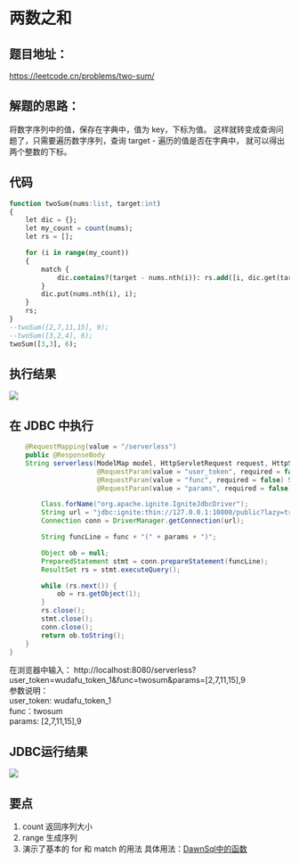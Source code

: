 # 两数之和
## 题目地址：
https://leetcode.cn/problems/two-sum/
## 解题的思路：
将数字序列中的值，保存在字典中，值为 key，下标为值。
这样就转变成查询问题了，只需要遍历数字序列，查询 target - 遍历的值是否在字典中，
就可以得出两个整数的下标。

## 代码
```sql
function twoSum(nums:list, target:int)
{
    let dic = {};
    let my_count = count(nums);
    let rs = [];

    for (i in range(my_count))
    {
        match {
            dic.contains?(target - nums.nth(i)): rs.add([i, dic.get(target - nums.nth(i))]);
        }
        dic.put(nums.nth(i), i);
    }
    rs;
}
--twoSum([2,7,11,15], 9);
--twoSum([3,2,4], 6);
twoSum([3,3], 6);
```

## 执行结果

<img src='/smart_sql_img/two_sum.jpg'></img><br/>

## 在 JDBC 中执行
```java
    @RequestMapping(value = "/serverless")
    public @ResponseBody
    String serverless(ModelMap model, HttpServletRequest request, HttpServletResponse response,
                      @RequestParam(value = "user_token", required = false) String user_token,
                      @RequestParam(value = "func", required = false) String func,
                      @RequestParam(value = "params", required = false) String params) throws SQLException, ClassNotFoundException {

        Class.forName("org.apache.ignite.IgniteJdbcDriver");
        String url = "jdbc:ignite:thin://127.0.0.1:10800/public?lazy=true&userToken=" + user_token;
        Connection conn = DriverManager.getConnection(url);

        String funcLine = func + "(" + params + ")";

        Object ob = null;
        PreparedStatement stmt = conn.prepareStatement(funcLine);
        ResultSet rs = stmt.executeQuery();

        while (rs.next()) {
            ob = rs.getObject(1);
        }
        rs.close();
        stmt.close();
        conn.close();
        return ob.toString();
    }
}
```
在浏览器中输入：
http://localhost:8080/serverless?user_token=wudafu_token_1&func=twosum&params=[2,7,11,15],9 <br/>
参数说明： <br/>
user_token: wudafu_token_1<br/>
func：twosum<br/>
params: [2,7,11,15],9 <br/>
## JDBC运行结果

<img src='/smart_sql_img/two_sum_jdbc.jpg'></img><br/>

## 要点
1. count 返回序列大小
2. range 生成序列
3. 演示了基本的 for 和 match 的用法
具体用法：<a href='https://docs.dawnsql.com/#/DawnSql%E8%AF%AD%E8%A8%80/DawnSql%E4%B8%AD%E7%9A%84%E5%87%BD%E6%95%B0?id=_91%e3%80%81%e6%93%8d%e4%bd%9c%e9%9b%86%e5%90%88%e7%9a%84%e6%96%b9%e6%b3%95'>DawnSql中的函数</a>


































